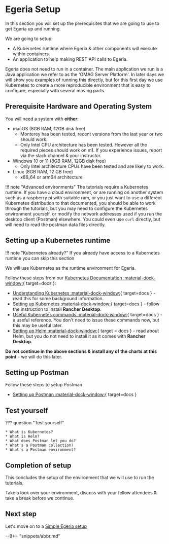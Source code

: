 <!-- SPDX-License-Identifier: CC-BY-4.0 -->
<!-- Copyright Contributors to the ODPi Egeria project 2022. -->

# Egeria Setup


In this section you will set up the prerequisites that we are going to use to get
Egeria up and running.

We are going to setup:

  * A Kubernetes runtime where Egeria & other components will execute within containers.
  * An application to help making REST API calls to Egeria.

Egeria does not need to run in a container. The main application we run is a Java application we refer to as the 'OMAG Server Platform'. In later days we will show you examples of running this directly, but for this first day we use Kubernetes to create a more reproducible environment that is easy to configure, especially with several moving parts.

## Prerequisite Hardware and Operating System

You will need a system with **either**:

  * macOS (8GB RAM, 12GB disk free)
    - Monterey has been tested, recent versions from the last year or two should work.
    - Only Intel CPU architecture has been tested. However all the required pieces should work on m1. If you experience issues, report via the slack channel & your instructor.
  * Windows 10 or 11 (8GB RAM, 12GB disk free)
    - Only Intel architecture CPUs have been tested and are likely to work.
  * Linux (8GB RAM, 12 GB free)
    - x86_64 or arm64 architecture

!!! note "Advanced environments"
    The tutorials require a Kubernetes runtime. If you have a cloud environment, or are running on another system such as a raspberry pi with suitable ram, or you
    just want to use a different Kubernetes distribution to that documented, you
    should be able to work through the tutorials, but you may need to configure the Kubernetes environment yourself, or modify the network addresses used 
    if you run the desktop client (Postman) elsewhere. You could even use `curl` directly, but will need to read the postman data files directly.


## Setting up a Kubernetes runtime

!!! note "Kubernetes already?"
    If you already have access to a Kubernetes runtime you can skip this section

We will use Kubernetes as the runtime environment for Egeria.

Follow these steps from our [Kubernetes Documentation :material-dock-window:](/guides/operations/kubernetes){ target=docs }:

  * [Understanding Kubernetes :material-dock-window:](/guides/operations/kubernetes/k8s){ target=docs } - read this for some background information.
  * [Setting up Kubernetes :material-dock-window:](/guides/operations/kubernetes/k8s-install){ target=docs } - follow the instruction to install **Rancher Desktop**.
  * [Useful Kubernetes commands :material-dock-window:](/guides/operations/kubernetes/k8s-install/){ target=docs } - a useful reference. You don't need to issue these commands now, but this may be useful later.
  * [Setting up Helm :material-dock-window:](/guides/operations/kubernetes/helm){ target = docs } - read about Helm, but you do not need to install it as it comes with **Rancher Desktop**.

**Do not continue in the above sections & install any of the charts at this point** - we will do this later.

## Setting up Postman

Follow these steps to setup Postman

  * [Setting up Postman :material-dock-window:](/education/tutorials/postman-tutorial/overview){ target=docs }

## Test yourself

??? question "Test yourself"

    * What is Kubernetes?
    * What is Helm?
    * What does Postman let you do?
    * What's a Postman collection?
    * What's a Postman environment?
  

## Completion of setup

This concludes the setup of the environment that we will use to run the tutorials.

Take a look over your environment, discuss with your fellow attendees & take a break before we continue.


## Next step

Let's move on to a [Simple Egeria setup](/education/egeria-dojo/running-egeria/simple-install)

--8<-- "snippets/abbr.md"
